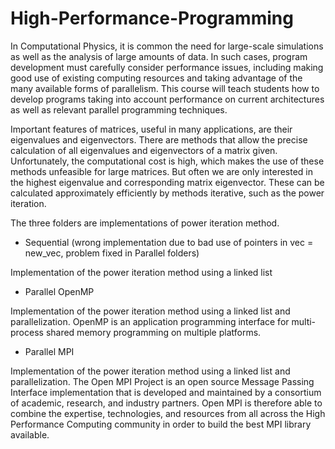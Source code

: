 # High-Performance-Programming
In Computational Physics, it is common the need for large-scale simulations as well as the analysis of large amounts of data. In such cases, program development must carefully consider performance issues, including making good use of existing computing resources and taking advantage of the many available forms of parallelism. This course will teach students how to develop programs taking into account performance on current architectures as well as relevant parallel programming techniques.

Important features of matrices, useful in many applications, are their eigenvalues and eigenvectors. There are methods that allow the precise calculation of all eigenvalues and eigenvectors of a matrix
given. Unfortunately, the computational cost is high, which makes the use of these methods unfeasible for
large matrices. But often we are only interested in the highest eigenvalue and corresponding
matrix eigenvector. These can be calculated approximately efficiently by methods
iterative, such as the power iteration.

The three folders are implementations of power iteration method.

- Sequential (wrong implementation due to bad use of pointers in vec = new_vec, problem fixed in Parallel folders)
 
Implementation of the power iteration method using a linked list

- Parallel OpenMP

Implementation of the power iteration method using a linked list and parallelization. OpenMP is an application programming interface for multi-process shared memory programming on multiple platforms.

- Parallel MPI

Implementation of the power iteration method using a linked list and parallelization. The Open MPI Project is an open source Message Passing Interface implementation that is developed and maintained by a consortium of academic, research, and industry partners. Open MPI is therefore able to combine the expertise, technologies, and resources from all across the High Performance Computing community in order to build the best MPI library available.

